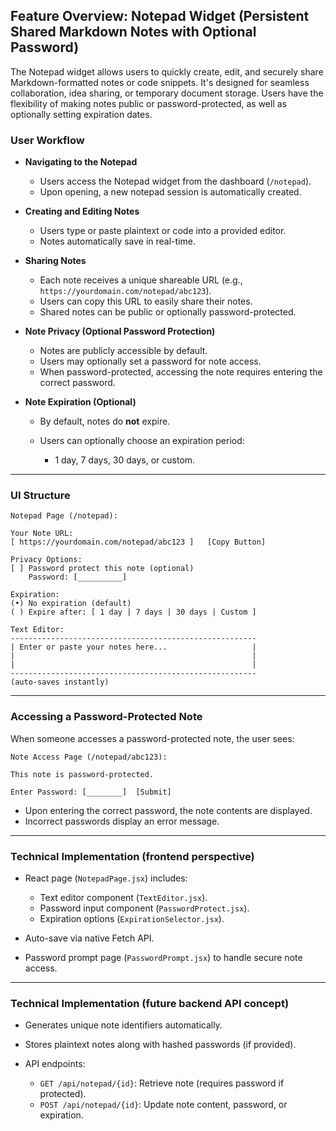 ## Feature Overview: Notepad Widget (Persistent Shared Markdown Notes with Optional Password)

The Notepad widget allows users to quickly create, edit, and securely share Markdown-formatted notes or code snippets. It's designed for seamless collaboration, idea sharing, or temporary document storage. Users have the flexibility of making notes public or password-protected, as well as optionally setting expiration dates.

### User Workflow

* **Navigating to the Notepad**

  * Users access the Notepad widget from the dashboard (`/notepad`).
  * Upon opening, a new notepad session is automatically created.

* **Creating and Editing Notes**

  * Users type or paste plaintext or code into a provided editor.
  * Notes automatically save in real-time.

* **Sharing Notes**

  * Each note receives a unique shareable URL (e.g., `https://yourdomain.com/notepad/abc123`).
  * Users can copy this URL to easily share their notes.
  * Shared notes can be public or optionally password-protected.

* **Note Privacy (Optional Password Protection)**

  * Notes are publicly accessible by default.
  * Users may optionally set a password for note access.
  * When password-protected, accessing the note requires entering the correct password.

* **Note Expiration (Optional)**

  * By default, notes do **not** expire.
  * Users can optionally choose an expiration period:

    * 1 day, 7 days, 30 days, or custom.

---

### UI Structure

```
Notepad Page (/notepad):

Your Note URL:
[ https://yourdomain.com/notepad/abc123 ]   [Copy Button]

Privacy Options:
[ ] Password protect this note (optional)
    Password: [__________]

Expiration:
(•) No expiration (default)
( ) Expire after: [ 1 day | 7 days | 30 days | Custom ]

Text Editor:
-------------------------------------------------------
| Enter or paste your notes here...                   |
|                                                     |
|                                                     |
-------------------------------------------------------
(auto-saves instantly)
```

---

### Accessing a Password-Protected Note

When someone accesses a password-protected note, the user sees:

```
Note Access Page (/notepad/abc123):

This note is password-protected.

Enter Password: [________]  [Submit]
```

* Upon entering the correct password, the note contents are displayed.
* Incorrect passwords display an error message.

---

### Technical Implementation (frontend perspective)

* React page (`NotepadPage.jsx`) includes:

  * Text editor component (`TextEditor.jsx`).
  * Password input component (`PasswordProtect.jsx`).
  * Expiration options (`ExpirationSelector.jsx`).
* Auto-save via native Fetch API.
* Password prompt page (`PasswordPrompt.jsx`) to handle secure note access.

---

### Technical Implementation (future backend API concept)

* Generates unique note identifiers automatically.
* Stores plaintext notes along with hashed passwords (if provided).
* API endpoints:

  * `GET /api/notepad/{id}`: Retrieve note (requires password if protected).
  * `POST /api/notepad/{id}`: Update note content, password, or expiration.
